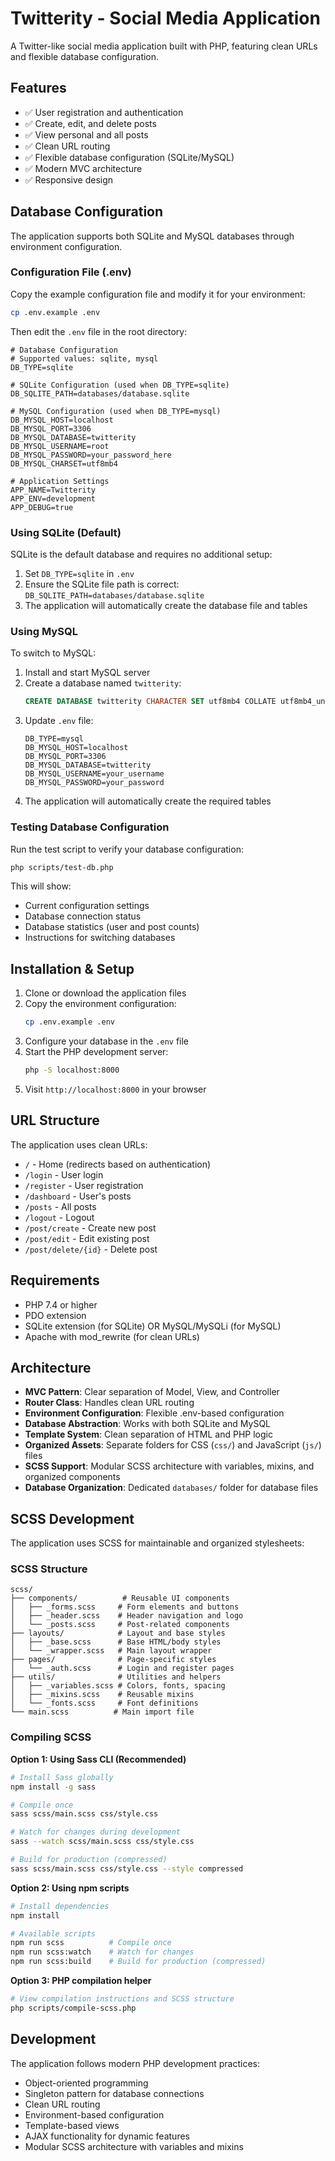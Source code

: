 # Twitterity - Social Media Application

A Twitter-like social media application built with PHP, featuring clean URLs and flexible database configuration.

## Features

- ✅ User registration and authentication
- ✅ Create, edit, and delete posts
- ✅ View personal and all posts
- ✅ Clean URL routing
- ✅ Flexible database configuration (SQLite/MySQL)
- ✅ Modern MVC architecture
- ✅ Responsive design

## Database Configuration

The application supports both SQLite and MySQL databases through environment configuration.

### Configuration File (.env)

Copy the example configuration file and modify it for your environment:

```bash
cp .env.example .env
```

Then edit the `.env` file in the root directory:

```env
# Database Configuration
# Supported values: sqlite, mysql
DB_TYPE=sqlite

# SQLite Configuration (used when DB_TYPE=sqlite)
DB_SQLITE_PATH=databases/database.sqlite

# MySQL Configuration (used when DB_TYPE=mysql)
DB_MYSQL_HOST=localhost
DB_MYSQL_PORT=3306
DB_MYSQL_DATABASE=twitterity
DB_MYSQL_USERNAME=root
DB_MYSQL_PASSWORD=your_password_here
DB_MYSQL_CHARSET=utf8mb4

# Application Settings
APP_NAME=Twitterity
APP_ENV=development
APP_DEBUG=true
```

### Using SQLite (Default)

SQLite is the default database and requires no additional setup:

1. Set `DB_TYPE=sqlite` in `.env`
2. Ensure the SQLite file path is correct: `DB_SQLITE_PATH=databases/database.sqlite`
3. The application will automatically create the database file and tables

### Using MySQL

To switch to MySQL:

1. Install and start MySQL server
2. Create a database named `twitterity`:
   ```sql
   CREATE DATABASE twitterity CHARACTER SET utf8mb4 COLLATE utf8mb4_unicode_ci;
   ```
3. Update `.env` file:
   ```env
   DB_TYPE=mysql
   DB_MYSQL_HOST=localhost
   DB_MYSQL_PORT=3306
   DB_MYSQL_DATABASE=twitterity
   DB_MYSQL_USERNAME=your_username
   DB_MYSQL_PASSWORD=your_password
   ```
4. The application will automatically create the required tables

### Testing Database Configuration

Run the test script to verify your database configuration:

```bash
php scripts/test-db.php
```

This will show:
- Current configuration settings
- Database connection status
- Database statistics (user and post counts)
- Instructions for switching databases

## Installation & Setup

1. Clone or download the application files
2. Copy the environment configuration:
   ```bash
   cp .env.example .env
   ```
3. Configure your database in the `.env` file
4. Start the PHP development server:
   ```bash
   php -S localhost:8000
   ```
5. Visit `http://localhost:8000` in your browser

## URL Structure

The application uses clean URLs:

- `/` - Home (redirects based on authentication)
- `/login` - User login
- `/register` - User registration  
- `/dashboard` - User's posts
- `/posts` - All posts
- `/logout` - Logout
- `/post/create` - Create new post
- `/post/edit` - Edit existing post
- `/post/delete/{id}` - Delete post

## Requirements

- PHP 7.4 or higher
- PDO extension
- SQLite extension (for SQLite) OR MySQL/MySQLi (for MySQL)
- Apache with mod_rewrite (for clean URLs)

## Architecture

- **MVC Pattern**: Clear separation of Model, View, and Controller
- **Router Class**: Handles clean URL routing
- **Environment Configuration**: Flexible .env-based configuration
- **Database Abstraction**: Works with both SQLite and MySQL
- **Template System**: Clean separation of HTML and PHP logic
- **Organized Assets**: Separate folders for CSS (`css/`) and JavaScript (`js/`) files
- **SCSS Support**: Modular SCSS architecture with variables, mixins, and organized components
- **Database Organization**: Dedicated `databases/` folder for database files

## SCSS Development

The application uses SCSS for maintainable and organized stylesheets:

### SCSS Structure

```
scss/
├── components/          # Reusable UI components
│   ├── _forms.scss     # Form elements and buttons
│   ├── _header.scss    # Header navigation and logo
│   └── _posts.scss     # Post-related components
├── layouts/            # Layout and base styles
│   ├── _base.scss      # Base HTML/body styles
│   └── _wrapper.scss   # Main layout wrapper
├── pages/              # Page-specific styles
│   └── _auth.scss      # Login and register pages
├── utils/              # Utilities and helpers
│   ├── _variables.scss # Colors, fonts, spacing
│   ├── _mixins.scss    # Reusable mixins
│   └── _fonts.scss     # Font definitions
└── main.scss          # Main import file
```

### Compiling SCSS

**Option 1: Using Sass CLI (Recommended)**
```bash
# Install Sass globally
npm install -g sass

# Compile once
sass scss/main.scss css/style.css

# Watch for changes during development
sass --watch scss/main.scss css/style.css

# Build for production (compressed)
sass scss/main.scss css/style.css --style compressed
```

**Option 2: Using npm scripts**
```bash
# Install dependencies
npm install

# Available scripts
npm run scss          # Compile once
npm run scss:watch    # Watch for changes
npm run scss:build    # Build for production (compressed)
```

**Option 3: PHP compilation helper**
```bash
# View compilation instructions and SCSS structure
php scripts/compile-scss.php
```

## Development

The application follows modern PHP development practices:

- Object-oriented programming
- Singleton pattern for database connections
- Clean URL routing
- Environment-based configuration
- Template-based views
- AJAX functionality for dynamic features
- Modular SCSS architecture with variables and mixins 